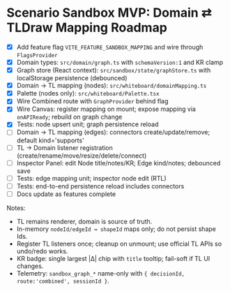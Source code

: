 # Scenario Sandbox MVP: Domain ⇄ TLDraw Mapping Roadmap

- [x] Add feature flag `VITE_FEATURE_SANDBOX_MAPPING` and wire through `FlagsProvider`
- [x] Domain types: `src/domain/graph.ts` with `schemaVersion:1` and KR clamp
- [x] Graph store (React context): `src/sandbox/state/graphStore.ts` with localStorage persistence (debounced)
- [x] Domain → TL mapping (nodes): `src/whiteboard/domainMapping.ts`
- [x] Palette (nodes only): `src/whiteboard/Palette.tsx`
- [x] Wire Combined route with `GraphProvider` behind flag
- [x] Wire Canvas: register mapping on mount; expose mapping via `onAPIReady`; rebuild on graph change
- [x] Tests: node upsert unit; graph persistence reload
- [ ] Domain → TL mapping (edges): connectors create/update/remove; default kind='supports'
- [ ] TL → Domain listener registration (create/rename/move/resize/delete/connect)
- [ ] Inspector Panel: edit Node title/notes/KR; Edge kind/notes; debounced save
- [ ] Tests: edge mapping unit; inspector node edit (RTL)
- [ ] Tests: end-to-end persistence reload includes connectors
- [ ] Docs update as features complete

Notes:
- TL remains renderer, domain is source of truth.
- In-memory `nodeId/edgeId ↔ shapeId` maps only; do not persist shape Ids.
- Register TL listeners once; cleanup on unmount; use official TL APIs so undo/redo works.
- KR badge: single largest |Δ| chip with `title` tooltip; fail-soft if TL UI changes.
- Telemetry: `sandbox_graph_*` name-only with `{ decisionId, route:'combined', sessionId }`.
